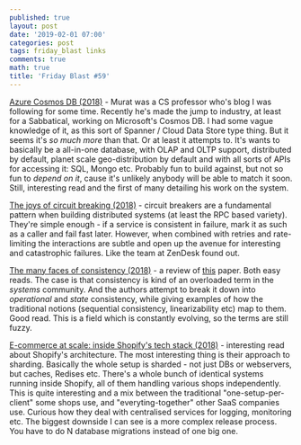 ```yaml
---
published: true
layout: post
date: '2019-02-01 07:00'
categories: post
tags: friday_blast links
comments: true
math: true
title: 'Friday Blast #59'
---
```

[Azure Cosmos DB (2018)](http://muratbuffalo.blogspot.com/2018/08/azure-cosmos-db.html) - Murat was a CS professor who's blog I was following for some time. Recently he's made the jump to industry, at least for a Sabbatical, working on Microsoft's Cosmos DB. I had some vague knowledge of it, as this sort of Spanner / Cloud Data Store type thing. But it seems it's _so much more_ than that. Or at least it attempts to. It's wants to basically be a all-in-one database, with OLAP and OLTP support, distributed by default, planet scale geo-distribution by default and with all sorts of APIs for accessing it: SQL, Mongo etc. Probably fun to build against, but not so fun to _depend on it_, cause it's unlikely anybody will be able to match it soon. Still, interesting read and the first of many detailing his work on the system.

[The joys of circuit breaking (2018)](https://medium.com/zendesk-engineering/the-joys-of-circuit-breaking-ee6584acd687) - circuit breakers are a fundamental pattern when building distributed systems (at least the RPC based variety). They're simple enough - if a service is consistent in failure, mark it as such as a caller and fail fast later. However, when combined with retries and rate-limiting the interactions are subtle and open up the avenue for interesting and catastrophic failures. Like the team at ZenDesk found out.

[The many faces of consistency (2018)](http://muratbuffalo.blogspot.com/2018/08/the-many-faces-of-consistency.html) - a review of [this](https://pdfs.semanticscholar.org/8d67/a8f90586e3c074a60a871a210785ee61c43e.pdf) paper. Both easy reads. The case is that consistency is kind of an overloaded term in the _systems_ community. And the authors attempt to break it down into _operational_ and _state_ consistency, while giving examples of how the traditional notions (sequential consistency, linearizability etc) map to them. Good read. This is a field which is constantly evolving, so the terms are still fuzzy.

[E-commerce at scale: inside Shopify's tech stack (2018)](https://engineering.shopify.com/blogs/engineering/e-commerce-at-scale-inside-shopifys-tech-stack) - interesting read about Shopify's architecture. The most interesting thing is their approach to sharding. Basically the whole setup is sharded - not just DBs or webservers, but caches, Redises etc. There's a whole bunch of identical systems running inside Shopify, all of them handling various shops independently. This is quite interesting and a mix between the traditional "one-setup-per-client" some shops use, and "everyting-together" other SaaS companies use. Curious how they deal with centralised services for logging, monitoring etc. The biggest downside I can see is a more complex release process. You have to do N database migrations instead of one big one.
